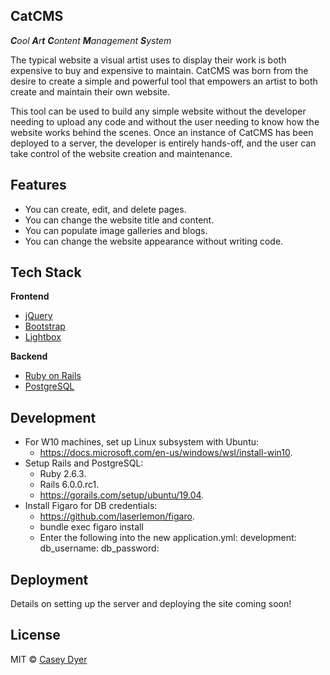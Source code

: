 ## CatCMS
_**C**ool **A**r**t** **C**ontent **M**anagement **S**ystem_

The typical website a visual artist uses to display their work is both expensive to buy and expensive to maintain. CatCMS was born from the desire to create a simple and powerful tool that empowers an artist to both create and maintain their own website. 

This tool can be used to build any simple website without the developer needing to upload any code and without the user needing to know how the website works behind the scenes. Once an instance of CatCMS has been deployed to a server, the developer is entirely hands-off, and the user can take control of the website creation and maintenance.

## Features

- You can create, edit, and delete pages.
- You can change the website title and content.
- You can populate image galleries and blogs.
- You can change the website appearance without writing code.

## Tech Stack

<b>Frontend</b>
- [jQuery](https://jquery.com/)
- [Bootstrap](https://getbootstrap.com/)
- [Lightbox](https://lokeshdhakar.com/projects/lightbox2/)

<b>Backend</b>
- [Ruby on Rails](https://rubyonrails.org/)
- [PostgreSQL](https://www.postgresql.org/)

## Development
- For W10 machines, set up Linux subsystem with Ubuntu: 
    - https://docs.microsoft.com/en-us/windows/wsl/install-win10.
- Setup Rails and PostgreSQL:
    - Ruby 2.6.3.
    - Rails 6.0.0.rc1.
    - https://gorails.com/setup/ubuntu/19.04.
- Install Figaro for DB credentials:
    - https://github.com/laserlemon/figaro.
    - bundle exec figaro install
    - Enter the following into the new application.yml:
        development:
            db_username: <username>
            db_password: <password>

## Deployment

Details on setting up the server and deploying the site coming soon!

## License

MIT © [Casey Dyer](https://github.com/dyersituations)